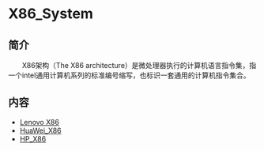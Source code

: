 # X86_System

## 简介

&#8195;&#8195;X86架构（The X86 architecture）是微处理器执行的计算机语言指令集，指一个intel通用计算机系列的标准编号缩写，也标识一套通用的计算机指令集合。

## 内容
- [Lenovo X86](https://gitbook.big1000.com/13-X86_System/01-Lenovo%20X86/)
- [HuaWei_X86](https://gitbook.big1000.com/13-X86_System/02-HuaWei_X86/)
- [HP_X86](https://gitbook.big1000.com/13-X86_System/03-HP_X86/)